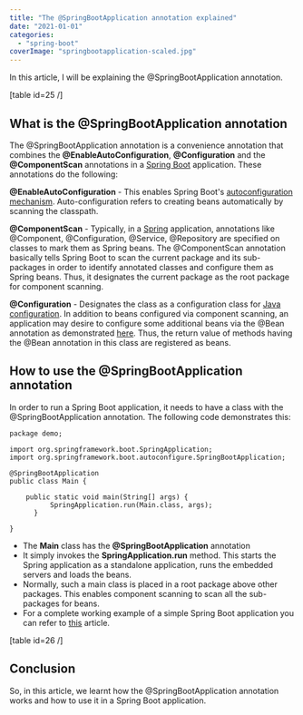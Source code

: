 ```yaml
---
title: "The @SpringBootApplication annotation explained"
date: "2021-01-01"
categories: 
  - "spring-boot"
coverImage: "springbootapplication-scaled.jpg"
---
```


In this article, I will be explaining the @SpringBootApplication annotation.

\[table id=25 /\]

## What is the @SpringBootApplication annotation

The @SpringBootApplication annotation is a convenience annotation that combines the **@EnableAutoConfiguration**, **@Configuration** and the **@ComponentScan** annotations in a [Spring Boot](https://click.linksynergy.com/deeplink?id=MnzIZAZNE5Y&mid=39197&murl=https%3A%2F%2Fwww.udemy.com%2Fcourse%2Fspringbootfundamentals%2F) application. These annotations do the following:

**@EnableAutoConfiguration** - This enables Spring Boot's [autoconfiguration mechanism](https://learnjava.co.in/springboot-what-and-why/#Autoconfiguration). Auto-configuration refers to creating beans automatically by scanning the classpath.

**@ComponentScan** - Typically, in a [Spring](https://click.linksynergy.com/deeplink?id=MnzIZAZNE5Y&mid=39197&murl=https%3A%2F%2Fwww.udemy.com%2Fcourse%2Fspring-tutorial-for-beginners%2F) application, annotations like @Component, @Configuration, @Service, @Repository are specified on classes to mark them as Spring beans. The @ComponentScan annotation basically tells Spring Boot to scan the current package and its sub-packages in order to identify annotated classes and configure them as Spring beans. Thus, it designates the current package as the root package for component scanning.

**@Configuration** - Designates the class as a configuration class for [Java configuration](https://learnjava.co.in/how-spring-works-under-the-hood/#Configuration_metadata). In addition to beans configured via component scanning, an application may desire to configure some additional beans via the @Bean annotation as demonstrated [here](https://learnjava.co.in/spring-java-configuration-example/). Thus, the return value of methods having the @Bean annotation in this class are registered as beans.

## How to use the @SpringBootApplication annotation

In order to run a Spring Boot application, it needs to have a class with the @SpringBootApplication annotation. The following code demonstrates this:

```
package demo;

import org.springframework.boot.SpringApplication;
import org.springframework.boot.autoconfigure.SpringBootApplication;

@SpringBootApplication
public class Main {

    public static void main(String[] args) {
          SpringApplication.run(Main.class, args);
      }

}
```

- The **Main** class has the **@SpringBootApplication** annotation
- It simply invokes the **SpringApplication.run** method. This starts the Spring application as a standalone application, runs the embedded servers and loads the beans.
- Normally, such a main class is placed in a root package above other packages. This enables component scanning to scan all the sub-packages for beans.
- For a complete working example of a simple Spring Boot application you can refer to [this](https://learnjava.co.in/how-to-create-a-hello-world-spring-boot-web-application-in-eclipse-using-maven/) article.

\[table id=26 /\]

## Conclusion

So, in this article, we learnt how the @SpringBootApplication annotation works and how to use it in a Spring Boot application.
